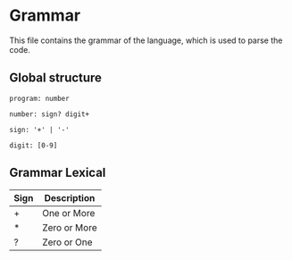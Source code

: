 # Grammar

This file contains the grammar of the language, which is used to parse the code.

## Global structure

```antlr
program: number

number: sign? digit+

sign: '+' | '-'

digit: [0-9]
```

## Grammar Lexical

| Sign  | Description   |
| ----- | ------------- |
| +     | One or More   |
| *     | Zero or More  |
| ?     | Zero or One   |

